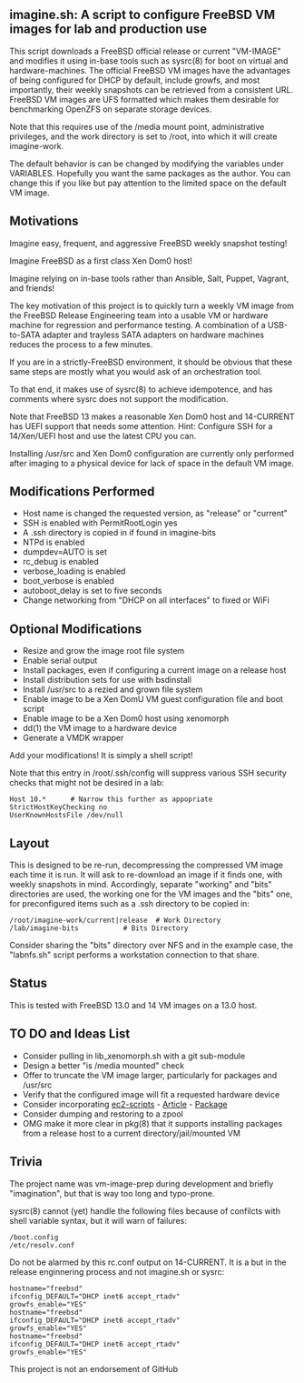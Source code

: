 ## imagine.sh: A script to configure FreeBSD VM images for lab and production use

This script downloads a FreeBSD official release or current "VM-IMAGE" and modifies it using in-base tools such as sysrc(8) for boot on virtual and hardware-machines. The official FreeBSD VM images have the advantages of being configured for DHCP by default, include growfs, and most importantly, their weekly snapshots can be retrieved from a consistent URL. FreeBSD VM images are UFS formatted which makes them desirable for benchmarking OpenZFS on separate storage devices.

Note that this requires use of the /media mount point, administrative privileges, and the work directory is set to /root, into which it will create imagine-work.

The default behavior is can be changed by modifying the variables under VARIABLES. Hopefully you want the same packages as the author. You can change this if you like but pay attention to the limited space on the default VM image.

## Motivations

Imagine easy, frequent, and aggressive FreeBSD weekly snapshot testing!

Imagine FreeBSD as a first class Xen Dom0 host!

Imagine relying on in-base tools rather than Ansible, Salt, Puppet, Vagrant, and friends!

The key motivation of this project is to quickly turn a weekly VM image from the FreeBSD Release Engineering team into a usable VM or hardware machine for regression and performance testing. A combination of a USB-to-SATA adapter and trayless SATA adapters on hardware machines reduces the process to a few minutes.

If you are in a strictly-FreeBSD environment, it should be obvious that these same steps are mostly what you would ask of an orchestration tool.

To that end, it makes use of sysrc(8) to achieve idempotence, and has comments where sysrc does not support the modification.

Note that FreeBSD 13 makes a reasonable Xen Dom0 host and 14-CURRENT has UEFI support that needs some attention. Hint: Configure SSH for a 14/Xen/UEFI host and use the latest CPU you can.

Installing /usr/src and Xen Dom0 configuration are currently only performed after imaging to a physical device for lack of space in the default VM image.

## Modifications Performed

* Host name is changed the requested version, as "release" or "current"
* SSH is enabled with PermitRootLogin yes
* A .ssh directory is copied in if found in imagine-bits
* NTPd is enabled
* dumpdev=AUTO is set
* rc_debug is enabled
* verbose_loading is enabled
* boot_verbose is enabled
* autoboot_delay is set to five seconds
* Change networking from "DHCP on all interfaces" to fixed or WiFi

## Optional Modifications

* Resize and grow the image root file system
* Enable serial output
* Install packages, even if configuring a current image on a release host
* Install distribution sets for use with bsdinstall
* Install /usr/src to a rezied and grown file system
* Enable image to be a Xen DomU VM guest configuration file and boot script
* Enable image to be a Xen Dom0 host using xenomorph
* dd(1) the VM image to a hardware device
* Generate a VMDK wrapper

Add your modifications! It is simply a shell script!

Note that this entry in /root/.ssh/config will suppress various SSH security checks that might not be desired in a lab:

```
Host 10.*      # Narrow this further as appopriate
StrictHostKeyChecking no
UserKnownHostsFile /dev/null
```

## Layout

This is designed to be re-run, decompressing the compressed VM image each time it is run. It will ask to re-download an image if it finds one, with weekly snapshots in mind. Accordingly, separate "working" and "bits" directories are used, the working one for the VM images and the "bits" one, for preconfigured items such as a .ssh directory to be copied in:

```
/root/imagine-work/current|release	# Work Directory
/lab/imagine-bits			# Bits Directory
```

Consider sharing the "bits" directory over NFS and in the example case, the "labnfs.sh" script performs a workstation connection to that share.

## Status

This is tested with FreeBSD 13.0 and 14 VM images on a 13.0 host.

## TO DO and Ideas List

* Consider pulling in lib_xenomorph.sh with a git sub-module
* Design a better "is /media mounted" check
* Offer to truncate the VM image larger, particularly for packages and /usr/src
* Verify that the configured image will fit a requested hardware device
* Consider incorporating [ec2-scripts](https://github.com/cperciva/ec2-scripts) - [Article]( https://www.daemonology.net/blog/2013-12-09-FreeBSD-EC2-configinit.html) - [Package]( https://www.freshports.org/sysutils/firstboot-pkgs/)
* Consider dumping and restoring to a zpool
* OMG make it more clear in pkg(8) that it supports installing packages from a release host to a current directory/jail/mounted VM

## Trivia

The project name was vm-image-prep during development and briefly "imagination", but that is way too long and typo-prone.

sysrc(8) cannot (yet) handle the following files because of confilcts with shell variable syntax, but it will warn of failures:
```
/boot.config
/etc/resolv.conf
```

Do not be alarmed by this rc.conf output on 14-CURRENT. It is a but in the release enginnering process and not imagine.sh or sysrc:
```
hostname="freebsd"
ifconfig_DEFAULT="DHCP inet6 accept_rtadv"
growfs_enable="YES"
hostname="freebsd"
ifconfig_DEFAULT="DHCP inet6 accept_rtadv"
growfs_enable="YES"
hostname="freebsd"
ifconfig_DEFAULT="DHCP inet6 accept_rtadv"
growfs_enable="YES"
```
This project is not an endorsement of GitHub
